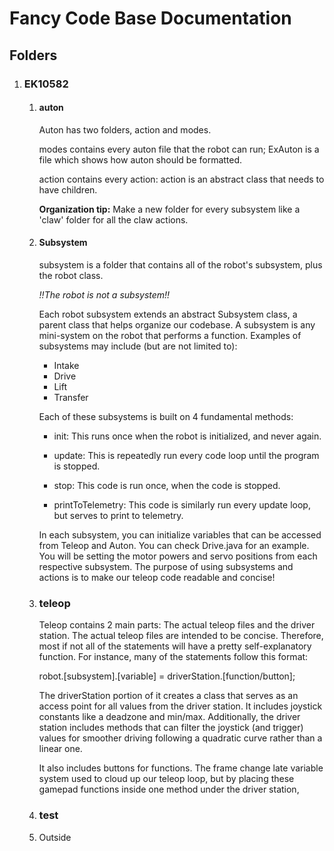 # Fancy Code Base Documentation

## Folders
1. ### EK10582
      1. #### auton
            Auton has two folders, action and modes.
            
            modes contains every auton file that the robot can run; ExAuton is a file which shows how 
            auton should be formatted.
            
            action contains every action: action is an abstract class that needs to have children.


            **Organization tip:** Make a new folder for every subsystem like a 'claw' folder for all the claw actions.  


      2. #### Subsystem
            subsystem is a folder that contains all of the robot's subsystem, plus the robot class.  

            _!!The robot is not a subsystem!!_  

            Each robot subsystem extends an abstract Subsystem class, a parent class that helps organize
            our codebase. A subsystem is any mini-system on the robot that performs a function.
            Examples of subsystems may include (but are not limited to):  

            * Intake
            * Drive
            * Lift
            * Transfer  

            
            Each of these subsystems is built on 4 fundamental methods:  
            * init: 
                  This runs once when the robot is initialized, and never again.  

            * update: 
                  This is repeatedly run every code loop until the program is stopped.  

            * stop: 
                  This code is run once, when the code is stopped.  

            * printToTelemetry: 
                  This code is similarly run every update loop, but serves to print to telemetry.  

      
            In each subsystem, you can initialize variables that can be accessed from Teleop and Auton.
            You can check Drive.java for an example. You will be setting the motor powers and servo 
            positions from each respective subsystem. The purpose of using subsystems and actions is 
            to make our teleop code readable and concise!  
            
      3. ### teleop  
            Teleop contains 2 main parts: The actual teleop files and the driver station.
            The actual teleop files are intended to be concise. Therefore, most if not all of the
            statements will have a pretty self-explanatory function.
            For instance, many of the statements follow this format:

            robot.[subsystem].[variable] = driverStation.[function/button];

            The driverStation portion of it creates a class that serves as an access point for all values
            from the driver station. It includes joystick constants like a deadzone and min/max.
            Additionally, the driver station includes methods that can filter the joystick (and trigger) values
            for smoother driving following a quadratic curve rather than a linear one.

            It also includes buttons for functions. The frame change late variable system used to cloud up our
            teleop loop, but by placing these gamepad functions inside one method under the driver station,
            

      4. ### test  
      5. Outside